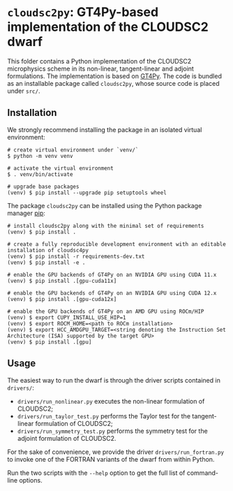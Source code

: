 # `cloudsc2py`: GT4Py-based implementation of the CLOUDSC2 dwarf

This folder contains a Python implementation of the CLOUDSC2 microphysics scheme in its non-linear,
tangent-linear and adjoint formulations. The implementation is based on
[GT4Py](https://github.com/GridTools/gt4py.git). The code is bundled as an installable
package called `cloudsc2py`, whose source code is placed under `src/`.


## Installation

We strongly recommend installing the package in an isolated virtual environment:

```shell
# create virtual environment under `venv/`
$ python -m venv venv

# activate the virtual environment
$ . venv/bin/activate

# upgrade base packages
(venv) $ pip install --upgrade pip setuptools wheel
```

The package `cloudsc2py` can be installed using the Python package manager [pip](https://pip.pypa.io/en/stable/):

```shell
# install cloudsc2py along with the minimal set of requirements
(venv) $ pip install .

# create a fully reproducible development environment with an editable installation of cloudsc4py
(venv) $ pip install -r requirements-dev.txt
(venv) $ pip install -e .

# enable the GPU backends of GT4Py on an NVIDIA GPU using CUDA 11.x
(venv) $ pip install .[gpu-cuda11x]

# enable the GPU backends of GT4Py on an NVIDIA GPU using CUDA 12.x
(venv) $ pip install .[gpu-cuda12x]

# enable the GPU backends of GT4Py on an AMD GPU using ROCm/HIP
(venv) $ export CUPY_INSTALL_USE_HIP=1
(venv) $ export ROCM_HOME=<path to ROCm installation>
(venv) $ export HCC_AMDGPU_TARGET=<string denoting the Instruction Set Architecture (ISA) supported by the target GPU>
(venv) $ pip install .[gpu]
```

## Usage

The easiest way to run the dwarf is through the driver scripts contained in `drivers/`:

* `drivers/run_nonlinear.py` executes the non-linear formulation of CLOUDSC2;
* `drivers/run_taylor_test.py` performs the Taylor test for the tangent-linear formulation of CLOUDSC2;
* `drivers/run_symmetry_test.py` performs the symmetry test for the adjoint formulation of CLOUDSC2.

For the sake of convenience, we provide the driver `drivers/run_fortran.py` to invoke one of the
FORTRAN variants of the dwarf from within Python.

Run the two scripts with the `--help` option to get the full list of command-line options.

